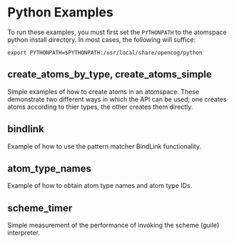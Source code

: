 Python Examples
===============

To run these examples, you must first set the `PYTHONPATH` to the
atomspace python install directory.  In most cases, the following will
suffice:

```
export PYTHONPATH=$PYTHONPATH:/usr/local/share/opencog/python
```

## create_atoms_by_type, create_atoms_simple

Simple examples of how to create atoms in an atomspace.
These demonstrate two different ways in which the API can be used;
one creates atoms according to thier types, the other creates them
directly.

## bindlink

Example of how to use the pattern matcher BindLink functionality.

## atom_type_names

Example of how to obtain atom type names and atom type IDs.

## scheme_timer

Simple measurement of the performance of invoking the scheme
(guile) interpreter.
